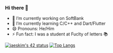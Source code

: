 ### Hi there 👋

- 🔭 I’m currently working on SoftBank
- 🌱 I’m currently learning C/C++ and Dart/Flutter
- 😄 Pronouns: He/Him
- ⚡ Fun fact: I was a student at Fuclty of letters 📚

[![jaeskim's 42 status](https://badge42.herokuapp.com/api/stats/yhakamay?cursus=42cursus)](https://github.com/JaeSeoKim/badge42)
[![Top Langs](https://github-readme-stats.vercel.app/api/top-langs/?username=yhakamay&layout=compact)](https://github.com/anuraghazra/github-readme-stats)
